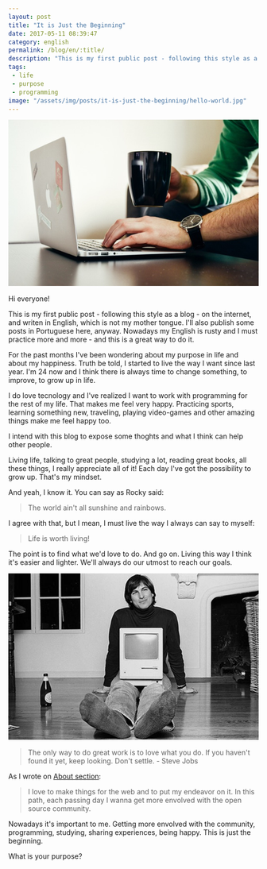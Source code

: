 ```yaml
---
layout: post
title: "It is Just the Beginning"
date: 2017-05-11 08:39:47
category: english
permalink: /blog/en/:title/
description: "This is my first public post - following this style as a blog - on the internet, and writen in English, which is not my mother tongue."
tags:
 - life
 - purpose
 - programming
image: "/assets/img/posts/it-is-just-the-beginning/hello-world.jpg"
---
```


![Person typing on MacBook](/assets/img/posts/it-is-just-the-beginning/hello-world.jpg)

Hi everyone!

This is my first public post - following this style as a blog - on the internet, and writen in English, which is not my mother tongue. I'll also publish some posts in Portuguese here, anyway. Nowadays my English is rusty and I must practice more and more - and this is a great way to do it.

For the past months I've been wondering about my purpose in life and about my happiness. Truth be told, I started to live the way I want since last year. I'm 24 now and I think there is always time to change something, to improve, to grow up in life.

I do love tecnology and I've realized I want to work with programming for the rest of my life. That makes me feel very happy. Practicing sports, learning something new, traveling, playing video-games and other amazing things make me feel happy too.

I intend with this blog to expose some thoghts and what I think can help other people.

Living life, talking to great people, studying a lot, reading great books, all these things, I really appreciate all of it! Each day I've got the possibility to grow up. That's my mindset.

And yeah, I know it. You can say as Rocky said:

> The world ain't all sunshine and rainbows.

I agree with that, but I mean, I must live the way I always can say to myself:

> Life is worth living!

The point is to find what we'd love to do. And go on. Living this way I think it's easier and lighter. We'll always do our utmost to reach our goals.

![Steve Jobs young at his house](/assets/img/posts/it-is-just-the-beginning/steve-jobs.jpg)

> The only way to do great work is to love what you do. If you haven't found it yet, keep looking. Don't settle. - Steve Jobs

As I wrote on [About section][about]:

> I love to make things for the web and to put my endeavor on it. In this path, each passing day I wanna get more envolved with the open source community.

Nowadays it's important to me. Getting more envolved with the community, programming, studying, sharing experiences, being happy. This is just the beginning.

What is your purpose?

[about]: http://ederchristian.com/about